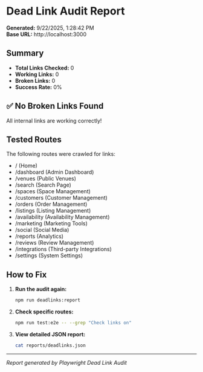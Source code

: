# Dead Link Audit Report

**Generated:** 9/22/2025, 1:28:42 PM  
**Base URL:** http://localhost:3000

## Summary

- **Total Links Checked:** 0
- **Working Links:** 0
- **Broken Links:** 0
- **Success Rate:** 0%

## ✅ No Broken Links Found

All internal links are working correctly!

## Tested Routes

The following routes were crawled for links:

- / (Home)
- /dashboard (Admin Dashboard)
- /venues (Public Venues)
- /search (Search Page)
- /spaces (Space Management)
- /customers (Customer Management)
- /orders (Order Management)
- /listings (Listing Management)
- /availability (Availability Management)
- /marketing (Marketing Tools)
- /social (Social Media)
- /reports (Analytics)
- /reviews (Review Management)
- /integrations (Third-party Integrations)
- /settings (System Settings)

## How to Fix

1. **Run the audit again:**
   ```bash
   npm run deadlinks:report
   ```

2. **Check specific routes:**
   ```bash
   npm run test:e2e -- --grep "Check links on"
   ```

3. **View detailed JSON report:**
   ```bash
   cat reports/deadlinks.json
   ```

---
*Report generated by Playwright Dead Link Audit*
